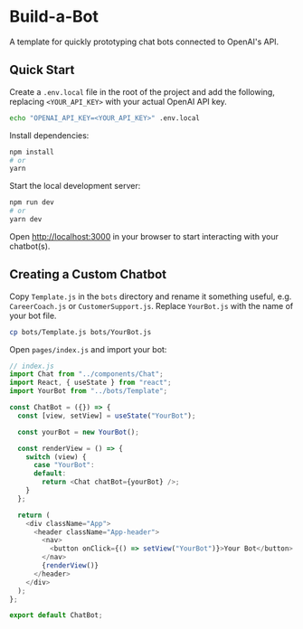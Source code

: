 # Build-a-Bot

A template for quickly prototyping chat bots connected to OpenAI's API.

## Quick Start

Create a `.env.local` file in the root of the project and add the following, replacing `<YOUR_API_KEY>` with your actual OpenAI API key.

```bash
echo "OPENAI_API_KEY=<YOUR_API_KEY>" .env.local
```

Install dependencies:

```bash
npm install
# or
yarn
```

Start the local development server:

```bash
npm run dev
# or
yarn dev
```

Open [http://localhost:3000](http://localhost:3000) in your browser to start interacting with your chatbot(s).

## Creating a Custom Chatbot

Copy `Template.js` in the `bots` directory and rename it something useful, e.g. `CareerCoach.js` or `CustomerSupport.js`. Replace `YourBot.js` with the name of your bot file.

```bash
cp bots/Template.js bots/YourBot.js
```

Open `pages/index.js` and import your bot:

```javascript
// index.js
import Chat from "../components/Chat";
import React, { useState } from "react";
import YourBot from "../bots/Template";

const ChatBot = ({}) => {
  const [view, setView] = useState("YourBot");

  const yourBot = new YourBot();

  const renderView = () => {
    switch (view) {
      case "YourBot":
      default:
        return <Chat chatBot={yourBot} />;
    }
  };

  return (
    <div className="App">
      <header className="App-header">
        <nav>
          <button onClick={() => setView("YourBot")}>Your Bot</button>
        </nav>
        {renderView()}
      </header>
    </div>
  );
};

export default ChatBot;
```
